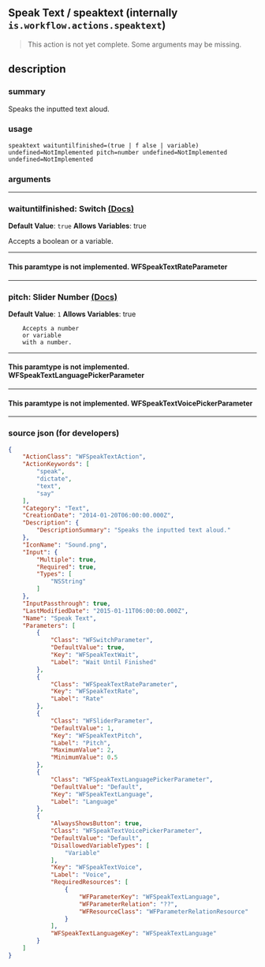 
## Speak Text / speaktext (internally `is.workflow.actions.speaktext`)

> This action is not yet complete. Some arguments may be missing.


## description

### summary

Speaks the inputted text aloud.


### usage
```
speaktext waituntilfinished=(true | f alse | variable) undefined=NotImplemented pitch=number undefined=NotImplemented undefined=NotImplemented
```

### arguments

---

### waituntilfinished: Switch [(Docs)](https://pfgithub.github.io/shortcutslang/gettingstarted#switch-or-expanding-or-boolean-fields)
**Default Value**: ```
		true
		```
**Allows Variables**: true



Accepts a boolean
or a variable.

---

#### This paramtype is not implemented. WFSpeakTextRateParameter

---

### pitch: Slider Number [(Docs)](https://pfgithub.github.io/shortcutslang/gettingstarted#number-field)
**Default Value**: `1`
**Allows Variables**: true



		Accepts a number 
		or variable
		with a number.

---

#### This paramtype is not implemented. WFSpeakTextLanguagePickerParameter

---

#### This paramtype is not implemented. WFSpeakTextVoicePickerParameter

---

### source json (for developers)

```json
{
	"ActionClass": "WFSpeakTextAction",
	"ActionKeywords": [
		"speak",
		"dictate",
		"text",
		"say"
	],
	"Category": "Text",
	"CreationDate": "2014-01-20T06:00:00.000Z",
	"Description": {
		"DescriptionSummary": "Speaks the inputted text aloud."
	},
	"IconName": "Sound.png",
	"Input": {
		"Multiple": true,
		"Required": true,
		"Types": [
			"NSString"
		]
	},
	"InputPassthrough": true,
	"LastModifiedDate": "2015-01-11T06:00:00.000Z",
	"Name": "Speak Text",
	"Parameters": [
		{
			"Class": "WFSwitchParameter",
			"DefaultValue": true,
			"Key": "WFSpeakTextWait",
			"Label": "Wait Until Finished"
		},
		{
			"Class": "WFSpeakTextRateParameter",
			"Key": "WFSpeakTextRate",
			"Label": "Rate"
		},
		{
			"Class": "WFSliderParameter",
			"DefaultValue": 1,
			"Key": "WFSpeakTextPitch",
			"Label": "Pitch",
			"MaximumValue": 2,
			"MinimumValue": 0.5
		},
		{
			"Class": "WFSpeakTextLanguagePickerParameter",
			"DefaultValue": "Default",
			"Key": "WFSpeakTextLanguage",
			"Label": "Language"
		},
		{
			"AlwaysShowsButton": true,
			"Class": "WFSpeakTextVoicePickerParameter",
			"DefaultValue": "Default",
			"DisallowedVariableTypes": [
				"Variable"
			],
			"Key": "WFSpeakTextVoice",
			"Label": "Voice",
			"RequiredResources": [
				{
					"WFParameterKey": "WFSpeakTextLanguage",
					"WFParameterRelation": "??",
					"WFResourceClass": "WFParameterRelationResource"
				}
			],
			"WFSpeakTextLanguageKey": "WFSpeakTextLanguage"
		}
	]
}
```
